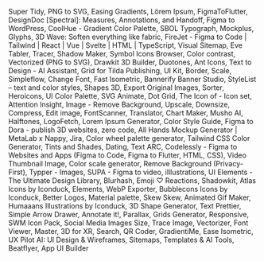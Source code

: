 Super Tidy, PNG to SVG, Easing Gradients, Lörem Ipsum, FigmaToFlutter, DesignDoc [Spectral]: Measures, Annotations, and Handoff, Figma to WordPress, CoolHue - Gradient Color Palette, SBOL Typograph, Mockplus, Glyphs, 3D Wave: Soften everything like fabric, FireJet - Figma to Code | Tailwind | React | Vue | Svelte | HTML | TypeScript, Visual Sitemap, Eve Tabler, Tracer, Shadow Maker, Symbol Icons Browser, Color contrast, Vectorized (PNG to SVG), Drawkit 3D Builder, Duotones, Ant Icons, Text to Design - AI Assistant, Grid for Tilda Publishing, UI Kit, Border, Scale, Simpleflow, Change Font, Fast Isometric, Bannerify Banner Studio, StyleList – text and color styles, Shapes 3D, Export Original Images, Sorter, Heroicons, UI Color Palette, SVG Animate, Dot Grid, The Icon of - Icon set, Attention Insight, Image - Remove Background, Upscale, Downsize, Compress, Edit image, FontScanner, Translator, Chart Maker, Musho AI, Halftones, LogoFetch, Lorem Ipsum Generator, Color Style Guide, Figma to Dora - publish 3D websites, zero code, All Hands Mockup Generator | MetaLab x Nappy, Jira, Color wheel palette generator, Tailwind CSS Color Generator, Tints and Shades, Dating, Text ARC, Codelessly - Figma to Websites and Apps (Figma to Code, Figma to Flutter, HTML, CSS), Video Thumbnail Image, Color scale generator, Remove Background (Privacy-First), Typper - Images, SUPA - Figma to video, illlustrations, UI Elements - The Ultimate Design Library, Blurhash, Emoji ♡ Reactions, Shadowkit, Atlas Icons by Iconduck, Elements, WebP Exporter, Bubblecons Icons by Iconduck, Better Logos, Material palette, Skew Skew, Animated Gif Maker, Humaaans Illustrations by Iconduck, 3D Shape Generator, Text Prettier, Simple Arrow Drawer, Annotate it!, Parallax, Grids Generator, Responsive, SWM Icon Pack, Social Media Images Size, Trace Image, Vectorizer, Font Viewer, Master, 3D for XR, Search, QR Coder, GradientiMe, Ease Isometric, UX Pilot AI: UI Design & Wireframes, Sitemaps, Templates & AI Tools, Beatflyer, App UI Builder
